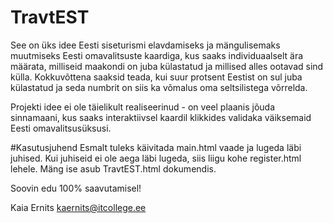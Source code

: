 # TravtEST
See on üks idee Eesti siseturismi elavdamiseks ja mängulisemaks muutmiseks Eesti omavalitsuste kaardiga, 
kus saaks individuaalselt ära määrata, milliseid maakondi on juba külastatud ja millised alles ootavad sind külla. 
Kokkuvõttena saaksid teada, kui suur protsent Eestist on sul juba külastatud ja seda numbrit on siis ka võmalus oma seltsilistega võrrelda.

Projekti idee ei ole täielikult realiseerinud - on veel plaanis jõuda sinnamaani, kus saaks interaktiivsel kaardil klikkides validaka väiksemaid Eesti omavalitsusüksusi.

#Kasutusjuhend
Esmalt tuleks käivitada main.html vaade ja lugeda läbi juhised.
Kui juhiseid ei ole aega läbi lugeda, siis liigu kohe register.html lehele.
Mäng ise asub TravtEST.html dokumendis.

Soovin edu 100% saavutamisel!

Kaia Ernits
kaernits@itcollege.ee

 
